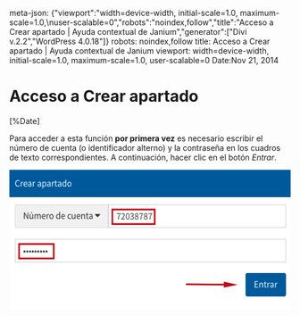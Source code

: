 meta-json: {"viewport":"width=device-width, initial-scale=1.0, maximum-scale=1.0,\nuser-scalable=0","robots":"noindex,follow","title":"Acceso a Crear apartado | Ayuda contextual de Janium","generator":["Divi v.2.2","WordPress 4.0.18"]}
robots: noindex,follow
title: Acceso a Crear apartado | Ayuda contextual de Janium
viewport: width=device-width, initial-scale=1.0, maximum-scale=1.0, user-scalable=0
Date:Nov 21, 2014

# Acceso a Crear apartado

[%Date]

Para acceder a esta función **por primera vez** es necesario escribir el
número de cuenta (o identificador alterno) y la contraseña en los
cuadros de texto correspondientes. A continuación, hacer clic en el
botón *Entrar*.

[<img src="Apartados3.png" alt="Apartados3" class="aligncenter size-full Apartados3.png" width="543" height="249">](Apartados3.png)

